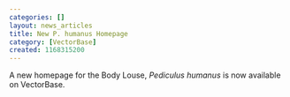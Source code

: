 ```yaml
---
categories: []
layout: news_articles
title: New P. humanus Homepage
category: [VectorBase]
created: 1168315200
---
```

A new homepage for the Body Louse, <i>Pediculus humanus</i> is now available on VectorBase.
